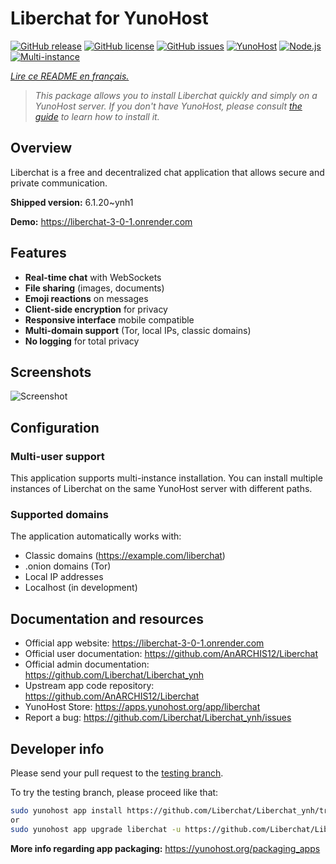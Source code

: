 # Liberchat for YunoHost

[![GitHub release](https://img.shields.io/github/v/release/Liberchat/liberchatserver_ynh?style=flat-square)](https://github.com/Liberchat/liberchatserver_ynh/releases)
[![GitHub license](https://img.shields.io/github/license/Liberchat/liberchatserver_ynh?style=flat-square)](https://github.com/Liberchat/liberchatserver_ynh/blob/main/LICENSE)
[![GitHub issues](https://img.shields.io/github/issues/Liberchat/liberchatserver_ynh?style=flat-square)](https://github.com/Liberchat/liberchatserver_ynh/issues)
[![YunoHost](https://img.shields.io/badge/YunoHost-11.2%2B-blue?style=flat-square)](https://yunohost.org)
[![Node.js](https://img.shields.io/badge/Node.js-18%2B-green?style=flat-square)](https://nodejs.org)
[![Multi-instance](https://img.shields.io/badge/Multi--instance-✓-success?style=flat-square)](https://github.com/Liberchat/liberchatserver_ynh)

*[Lire ce README en français.](./README_yunohost.md)*

> *This package allows you to install Liberchat quickly and simply on a YunoHost server.*
> *If you don't have YunoHost, please consult [the guide](https://yunohost.org/install) to learn how to install it.*

## Overview

Liberchat is a free and decentralized chat application that allows secure and private communication.

**Shipped version:** 6.1.20~ynh1

**Demo:** https://liberchat-3-0-1.onrender.com

## Features

- **Real-time chat** with WebSockets
- **File sharing** (images, documents)
- **Emoji reactions** on messages
- **Client-side encryption** for privacy
- **Responsive interface** mobile compatible
- **Multi-domain support** (Tor, local IPs, classic domains)
- **No logging** for total privacy

## Screenshots

![Screenshot](./doc/screenshots/screenshot.png)

## Configuration

### Multi-user support

This application supports multi-instance installation. You can install multiple instances of Liberchat on the same YunoHost server with different paths.

### Supported domains

The application automatically works with:
- Classic domains (https://example.com/liberchat)
- .onion domains (Tor)
- Local IP addresses
- Localhost (in development)

## Documentation and resources

- Official app website: <https://liberchat-3-0-1.onrender.com>
- Official user documentation: <https://github.com/AnARCHIS12/Liberchat>
- Official admin documentation: <https://github.com/Liberchat/Liberchat_ynh>
- Upstream app code repository: <https://github.com/AnARCHIS12/Liberchat>
- YunoHost Store: <https://apps.yunohost.org/app/liberchat>
- Report a bug: <https://github.com/Liberchat/Liberchat_ynh/issues>

## Developer info

Please send your pull request to the [testing branch](https://github.com/Liberchat/Liberchat_ynh/tree/testing).

To try the testing branch, please proceed like that:

```bash
sudo yunohost app install https://github.com/Liberchat/Liberchat_ynh/tree/testing --debug
or
sudo yunohost app upgrade liberchat -u https://github.com/Liberchat/Liberchat_ynh/tree/testing --debug
```

**More info regarding app packaging:** <https://yunohost.org/packaging_apps>